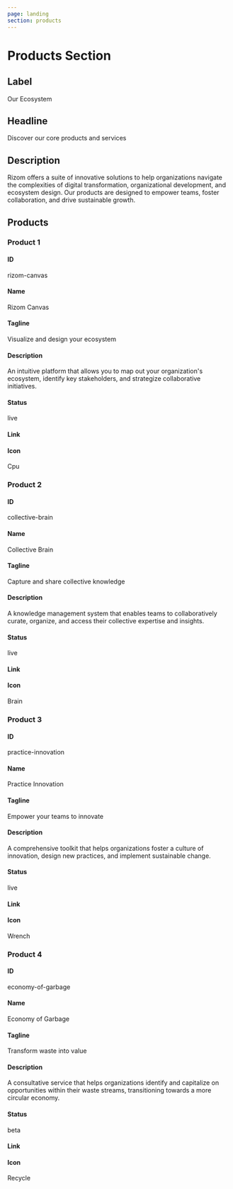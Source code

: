 ```yaml
---
page: landing
section: products
---
```

# Products Section

## Label
Our Ecosystem

## Headline
Discover our core products and services

## Description
Rizom offers a suite of innovative solutions to help organizations navigate the complexities of digital transformation, organizational development, and ecosystem design. Our products are designed to empower teams, foster collaboration, and drive sustainable growth.

## Products

### Product 1

#### ID
rizom-canvas

#### Name
Rizom Canvas

#### Tagline
Visualize and design your ecosystem

#### Description
An intuitive platform that allows you to map out your organization's ecosystem, identify key stakeholders, and strategize collaborative initiatives.

#### Status
live

#### Link


#### Icon
Cpu

### Product 2

#### ID
collective-brain

#### Name
Collective Brain

#### Tagline
Capture and share collective knowledge

#### Description
A knowledge management system that enables teams to collaboratively curate, organize, and access their collective expertise and insights.

#### Status
live

#### Link


#### Icon
Brain

### Product 3

#### ID
practice-innovation

#### Name
Practice Innovation

#### Tagline
Empower your teams to innovate

#### Description
A comprehensive toolkit that helps organizations foster a culture of innovation, design new practices, and implement sustainable change.

#### Status
live

#### Link


#### Icon
Wrench

### Product 4

#### ID
economy-of-garbage

#### Name
Economy of Garbage

#### Tagline
Transform waste into value

#### Description
A consultative service that helps organizations identify and capitalize on opportunities within their waste streams, transitioning towards a more circular economy.

#### Status
beta

#### Link


#### Icon
Recycle
